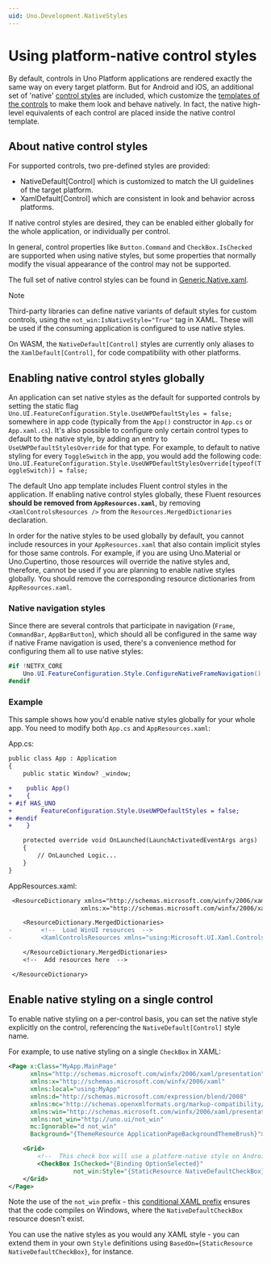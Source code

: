 ```yaml
---
uid: Uno.Development.NativeStyles
---
```


# Using platform-native control styles

By default, controls in Uno Platform applications are rendered exactly the same way on every target platform. But for Android and iOS, an additional set of 'native' [control styles](https://learn.microsoft.com/windows/uwp/design/controls-and-patterns/xaml-styles) are included, which customize the [templates of the controls](https://learn.microsoft.com/windows/uwp/design/controls-and-patterns/control-templates) to make them look and behave natively. In fact, the native high-level equivalents of each control are placed inside the native control template.

## About native control styles

For supported controls, two pre-defined styles are provided:

* NativeDefault[Control] which is customized to match the UI guidelines of the target platform.
* XamlDefault[Control] which are consistent in look and behavior across platforms.

If native control styles are desired, they can be enabled either globally for the whole application, or individually per control.

In general, control properties like `Button.Command` and `CheckBox.IsChecked` are supported when using native styles, but some properties that normally modify the visual appearance of the control may not be supported.

The full set of native control styles can be found in [Generic.Native.xaml](https://github.com/unoplatform/uno/blob/master/src/Uno.UI/UI/Xaml/Style/Generic/Generic.Native.xaml).

> [!NOTE]
> Third-party libraries can define native variants of default styles for custom controls, using the `not_win:IsNativeStyle="True"` tag in XAML. These will be used if the consuming application is configured to use native styles.

On WASM, the `NativeDefault[Control]` styles are currently only aliases to the `XamlDefault[Control]`, for code compatibility with other platforms.

## Enabling native control styles globally

An application can set native styles as the default for supported controls by setting the static flag `Uno.UI.FeatureConfiguration.Style.UseUWPDefaultStyles = false;` somewhere in app code (typically from the `App()` constructor in `App.cs` or `App.xaml.cs`). It's also possible to configure only certain control types to default to the native style, by adding an entry to `UseUWPDefaultStylesOverride` for that type. For example, to default to native styling for every `ToggleSwitch` in the app, you would add the following code: `Uno.UI.FeatureConfiguration.Style.UseUWPDefaultStylesOverride[typeof(ToggleSwitch)] = false;`

The default Uno app template includes Fluent control styles in the application. If enabling native control styles globally, these Fluent resources **should be removed from `AppResources.xaml`**, by removing `<XamlControlsResources />` from the `Resources.MergedDictionaries` declaration.

In order for the native styles to be used globally by default, you cannot include resources in your `AppResources.xaml` that also contain implicit styles for those same controls. For example, if you are using Uno.Material or Uno.Cupertino, those resources will override the native styles and, therefore, cannot be used if you are planning to enable native styles globally. You should remove the corresponding resource dictionaries from `AppResources.xaml`.

### Native navigation styles

Since there are several controls that participate in navigation (`Frame`, `CommandBar`, `AppBarButton`), which should all be configured in the same way if native Frame navigation is used, there's a convenience method for configuring them all to use native styles:

```csharp
#if !NETFX_CORE
    Uno.UI.FeatureConfiguration.Style.ConfigureNativeFrameNavigation();
#endif
```

### Example

This sample shows how you'd enable native styles globally for your whole app. You need to modify both `App.cs` and `AppResources.xaml`:

App.cs:

```diff
public class App : Application
{
    public static Window? _window;

+    public App()
+    {
+ #if HAS_UNO
+        FeatureConfiguration.Style.UseUWPDefaultStyles = false;
+ #endif
+    }

    protected override void OnLaunched(LaunchActivatedEventArgs args)
    {
        // OnLaunched Logic...
    }
}
```

AppResources.xaml:

```diff
 <ResourceDictionary xmlns="http://schemas.microsoft.com/winfx/2006/xaml/presentation"
                    xmlns:x="http://schemas.microsoft.com/winfx/2006/xaml">

    <ResourceDictionary.MergedDictionaries>
-        <!--  Load WinUI resources  -->
-        <XamlControlsResources xmlns="using:Microsoft.UI.Xaml.Controls" />

    </ResourceDictionary.MergedDictionaries>
    <!--  Add resources here  -->

 </ResourceDictionary>
```

## Enable native styling on a single control

To enable native styling on a per-control basis, you can set the native style explicitly on the control, referencing the `NativeDefault[Control]` style name.

For example, to use native styling on a single `CheckBox` in XAML:

```xml
<Page x:Class="MyApp.MainPage"
      xmlns="http://schemas.microsoft.com/winfx/2006/xaml/presentation"
      xmlns:x="http://schemas.microsoft.com/winfx/2006/xaml"
      xmlns:local="using:MyApp"
      xmlns:d="http://schemas.microsoft.com/expression/blend/2008"
      xmlns:mc="http://schemas.openxmlformats.org/markup-compatibility/2006"
      xmlns:win="http://schemas.microsoft.com/winfx/2006/xaml/presentation"
      xmlns:not_win="http://uno.ui/not_win"
      mc:Ignorable="d not_win"
      Background="{ThemeResource ApplicationPageBackgroundThemeBrush}">

    <Grid>
        <!--  This check box will use a platform-native style on Android and iOS  -->
        <CheckBox IsChecked="{Binding OptionSelected}"
                  not_win:Style="{StaticResource NativeDefaultCheckBox}" />
    </Grid>
</Page>
```

Note the use of the `not_win` prefix - this [conditional XAML prefix](platform-specific-xaml.md) ensures that the code compiles on Windows, where the `NativeDefaultCheckBox` resource doesn't exist.

You can use the native styles as you would any XAML style - you can extend them in your own `Style` definitions using `BasedOn={StaticResource NativeDefaultCheckBox}`, for instance.
